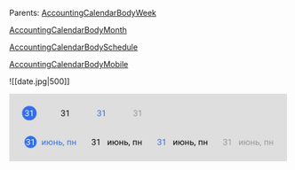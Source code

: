 Parents:
[AccountingCalendarBodyWeek](Body/Week.md)

[AccountingCalendarBodyMonth](Body/Month.md)

[AccountingCalendarBodySchedule](Body/Schedule.md)

[AccountingCalendarBodyMobile](AccountingCalendar/Body/Mobile/Mobile.md)

![[date.jpg|500]]

<img src="../../assets/date.jpg" width="500">
